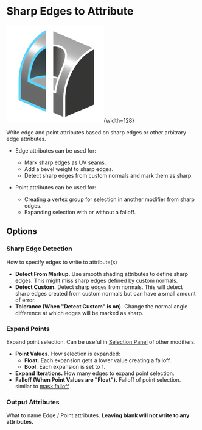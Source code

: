 # Sharp Edges to Attribute

![Sharp Edges to Attribute Icon](../assets/icons/sharp_to_attribute.png){width=128}

Write edge and point attributes based on sharp edges or other arbitrary edge attributes.

<div class="grid cards" markdown>

- Edge attributes can be used for:  
    - Mark sharp edges as UV seams.
    - Add a bevel weight to sharp edges.
    - Detect sharp edges from custom normals and mark them as sharp.

- Point attributes can be used for:  
    - Creating a vertex group for selection in another modifier from sharp edges.
    - Expanding selection with or without a falloff.

</div>

## Options

### Sharp Edge Detection

How to specify edges to write to attribute(s)

- **Detect From Markup.** Use smooth shading attributes to define sharp edges. This might miss sharp edges defined by custom normals.
- **Detect Custom.** Detect sharp edges from normals. This will detect sharp edges created from custom normals but can have a small amount of error.
- **Tolerance (When "Detect Custom" is on).** Change the normal angle difference at which edges will be marked as sharp.

### Expand Points

Expand point selection. Can be useful in [Selection Panel](../common_settings.md#selection) of other modifiers.

- **Point Values.** How selection is expanded:
    - **Float.** Each expansion gets a lower value creating a falloff.
    - **Bool.** Each expansion is set to 1.
- **Expand Iterations.** How many edges to expand point selection.
- **Falloff (When Point Values are "Float").** Falloff of point selection. similar to [mask falloff](../common_settings.md#base-falloff)

### Output Attributes

What to name Edge / Point attributes. **Leaving blank will not write to any attributes.**

